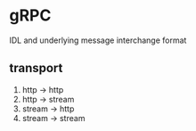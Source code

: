 # gRPC

IDL and underlying message interchange format

## transport

1. http -> http
2. http -> stream
3. stream -> http
4. stream -> stream